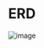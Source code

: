 # ERD
![image](https://user-images.githubusercontent.com/66781422/187814128-90bc6ab0-943e-47f3-9802-f7feac51f71e.png)

